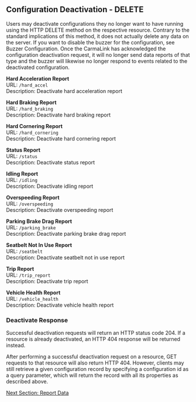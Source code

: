 <h2>Configuration Deactivation - DELETE</h2>  
Users may deactivate configurations they no longer want to have running using the HTTP DELETE method on the respective resource. Contrary to the standard implications of this method, it does not actually delete any data on the server. If you want to disable the buzzer for the configuration, see Buzzer Configuration.  Once the CarmaLink has acknowledged the configuration deactivation request, it will no longer send data reports of that type and the buzzer will likewise no longer respond to events related to the deactivated configuration.  
  
**Hard Acceleration Report**  
URL: `/hard_accel`  
Description: Deactivate hard acceleration report  
  
**Hard Braking Report**  
URL: `/hard_braking`  
Description: Deactivate hard braking report  
  
**Hard Cornering Report**  
URL: `/hard_cornering`  
Description: Deactivate hard cornering report  
  
**Status Report**  
URL: `/status`  
Description: Deactivate status report  
  
**Idling Report**  
URL: `/idling`  
Description: Deactivate idling report  
  
**Overspeeding Report**  
URL: `/overspeeding`  
Description: Deactivate overspeeding report  
  
**Parking Brake Drag Report**  
URL: `/parking_brake`  
Description: Deactivate parking brake drag report  
  
**Seatbelt Not In Use Report**  
URL: `/seatbelt`  
Description: Deactivate seatbelt not in use report    
  
**Trip Report**  
URL: `/trip_report`  
Description: Deactivate trip report  
  
**Vehicle Health Report**  
URL: `/vehicle_health`  
Description: Deactivate vehicle health report  
  
  
### Deactivate Response  
Successful deactivation requests will return an HTTP status code 204. If a resource is already deactivated, an HTTP 404 response will be returned instead.  
  
After performing a successful deactivation request on a resource, GET requests to that resource will also return HTTP 404. However, clients may still retrieve a given configuration record by specifying a configuration id as a query parameter, which will return the record with all its properties as described above.  

[Next Section: Report Data](https://github.com/CarmaSys/CarmaLinkAPI/blob/1.5/reportData.md)
